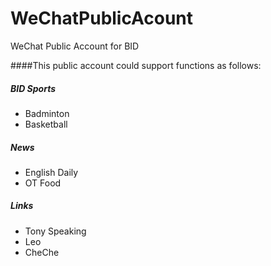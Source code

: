 # WeChatPublicAcount
WeChat Public Account for BID

####This public account could support functions as follows:

##### BID Sports 

- Badminton
- Basketball

##### News

- English Daily
- OT Food 

##### Links

- Tony Speaking
- Leo
- CheChe